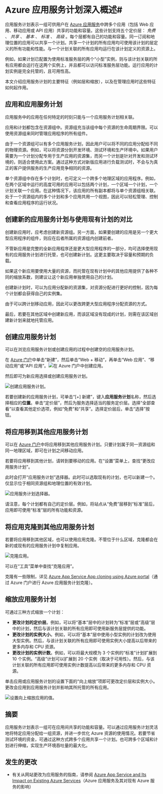 <properties
	pageTitle="Azure 应用服务计划深入概述 | Azure"
	description="了解针对 Azure 应用服务的应用服务计划的工作原理，以及如何利用它们进行管理。"
	keywords="应用服务, azure 应用服务, 缩放, 可缩放, 应用服务计划, 应用服务成本"
	services="app-service"
	documentationCenter=""
	authors="btardif"
	manager="wpickett"
	editor=""/>

<tags
	ms.service="app-service"
	ms.date="08/07/2016"
	wacn.date=""/>

# Azure 应用服务计划深入概述#

应用服务计划表示一组可供用户在 [Azure 应用服务](/documentation/services/web-sites/)中跨多个应用（包括 Web 应用、移动应用或 API 应用）共享的功能和容量。这些计划支持五个定价层： *免费* 、 *共享* 、 *基本* 、 *标准* 、 *高级* 。每个层都有自己的功能和容量。同一订阅和地理位置的应用可以共享一个计划。共享一个计划的所有应用均可使用该计划的层定义的所有功能和性能。与一个计划关联的所有应用均运行在该计划定义的资源上。

例如，如果计划已配置为使用标准服务层的两个“小型”实例，则与该计划关联的所有应用都会运行在这两个实例上，并且都可以访问标准服务层功能。运行应用的计划实例是完全托管的，且可用性高。

本文介绍应用服务计划的主要特征（例如层和缩放），以及在管理应用时这些特征如何起作用。

## 应用和应用服务计划

应用服务中的应用在任何特定的时刻只能与一个应用服务计划相关联。

应用和计划都包含在资源组中。资源组充当该组中每个资源的生命周期界限。可以使用资源组来同时管理应用程序的所有组件。

由于一个资源组可以有多个应用服务计划，因此用户可以将不同的应用分配给不同的物理资源。例如，可以将资源分到开发环境、测试环境和生产环境中。如果用户需要为一个计划分配专用于生产应用的资源集，而另一个计划是针对开发和测试环境的，则适合使用此方案。通过这种方式对新版应用进行负载测试时，不会与为真正的客户提供服务的生产应用竞争相同的资源。

单个资源组中存在多个计划时，也可定义一个跨多个地理区域的应用程序。例如，在两个区域中运行的高度可用的应用可以包括两个计划，一个区域一个计划，一个计划关联一个应用。在这种情况下，该应用的所有副本都将与单个资源组相关联。处于一个资源组内的多个计划和多个应用共用一个视图，因此可以轻松管理、控制和查看应用程序的运行状况。

## 创建新的应用服务计划与使用现有计划的对比

创建新应用时，应考虑创建新资源组。另一方面，如果要创建的应用是另一个更大型应用程序的组件，则应在后者所属的资源组内创建前者。

不管新应用是完整的全新应用程序还是更大型应用程序的一部分，均可选择使用现有的应用服务计划进行托管，也可创建新计划。这更主要取决于容量和预期的负载。

如果这个新应用要使用大量的资源，而托管在现有计划中的其他应用提供了各种不同的缩放系数，则建议让这个新应用单独使用自己的计划。

创建新计划时，可以为应用分配新的资源集，对资源分配进行更好的控制，因为每个计划都会获得自己的实例集。

由于可以跨计划移动应用，因此可以更改跨更大型应用程序分配资源的方式。

最后，若要在其他区域中创建新应用，而该区域没有现成的计划，则需在该区域创建新计划来就地托管应用。

## 创建应用服务计划

可以在浏览应用服务计划或创建应用的过程中创建空的应用服务计划。

在 [Azure 门户](https://portal.azure.cn)中单击“新建”，然后单击“Web + 移动”，再单击“Web 应用”、“移动应用”或“API 应用”。![在 Azure 门户中创建应用。][createWebApp]

然后即可为新应用选择或创建应用服务计划。

 ![创建应用服务计划。][createASP]

若要创建新的应用服务计划，可单击“[+] 新建”，键入**应用服务计划**名称，然后选择相应的**位置**。单击“定价层”，然后为服务选择适当的服务定价层。选择“全部查看”以查看其他定价选项，例如“免费”和“共享”。选择定价层后，单击“选择”按钮。

## 将应用移到其他应用服务计划

可以在 [Azure 门户](https://portal.azure.cn)中将应用移到其他应用服务计划。只要计划属于同一资源组和同一地理区域，即可在计划之间移动应用。

若要将应用移到其他计划，请转到要移动的应用。在“设置”菜单上，查找“更改应用服务计划”。

此时会打开“应用服务计划”选择器。此时可以选取现有的计划，也可以新建一个。仅显示位于相同资源组和地理位置的有效计划。

![应用服务计划选择器。][change]

请注意，每个计划都有自己的定价层。例如，将站点从“免费”层移到“标准”层后，应用即可使用“标准”层的所有功能和资源。

## 将应用克隆到其他应用服务计划
若要将应用移到其他区域，也可以使用应用克隆。不管位于什么区域，克隆都会在新的或现有的应用服务计划中复制应用。

 ![克隆应用。][appclone]

可以在“工具”菜单中查找“克隆应用”。

克隆有一些限制，详见 [Azure App Service App cloning using Azure portal](/documentation/articles/app-service-web-app-cloning-portal/)（通过 Azure 门户进行 Azure 应用服务计划克隆）。

## 缩放应用服务计划

可通过三种方式缩放一个计划：

- **更改计划的定价层**。例如，可以将“基本”层中的计划转为“标准”层或“高级”层中的计划，然后与该计划关联的所有应用即可使用新服务层提供的功能。
- **更改计划的实例大小**。例如，可以将“基本”层中使用小型实例的计划改为使用大型实例。然后，与该计划关联的所有应用即可使用实例大小提高以后带来的更多内存和 CPU 资源。
- **更改计划的实例计数**。例如，可以将最大规模为 3 个实例的“标准”计划扩展到 10 个实例。“高级”计划可以扩展到 20 个实例（取决于可用性）。然后，与该计划关联的所有应用即可使用实例计数提高以后带来的更多内存和 CPU 资源。

单击应用或应用服务计划的设置下面的“向上缩放”项即可更改定价层和实例大小。更改会应用到应用服务计划并影响其所托管的所有应用。

 ![设置向上缩放应用的值。][pricingtier]

## 摘要

应用服务计划表示一组可在应用间共享的功能和容量。可以通过应用服务计划灵活地将特定应用分配给一组资源，并进一步优化 Azure 资源的使用情况。若要节省测试环境的资金，可通过这种方式跨多个应用共享一个计划。也可跨多个区域和计划进行伸缩，实现生产环境吞吐量的最大化。

## 发生的更改

* 有关从网站更改为应用服务的指南，请参阅 [Azure App Service and Its Impact on Existing Azure Services](/documentation/services/web-sites/)（Azure 应用服务及其对现有 Azure 服务的影响）

[pricingtier]: ./media/azure-web-sites-web-hosting-plans-in-depth-overview/appserviceplan-pricingtier.png
[assign]: ./media/azure-web-sites-web-hosting-plans-in-depth-overview/assing-appserviceplan.png
[change]: ./media/azure-web-sites-web-hosting-plans-in-depth-overview/change-appserviceplan.png
[createASP]: ./media/azure-web-sites-web-hosting-plans-in-depth-overview/create-appserviceplan.png
[createWebApp]: ./media/azure-web-sites-web-hosting-plans-in-depth-overview/create-web-app.png
[appclone]: ./media/azure-web-sites-web-hosting-plans-in-depth-overview/app-clone.png

<!---HONumber=Mooncake_0919_2016-->